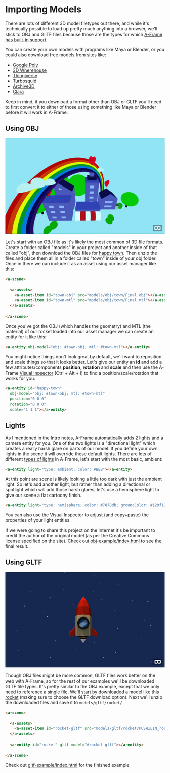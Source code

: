 # Importing Models

There are lots of different 3D model filetypes out there, and while it's technically possible to load up pretty much anything into a browser, we'll stick to OBJ and GLTF files because those are the types for which [A-Frame has built-in support](https://aframe.io/docs/0.9.0/introduction/models.html).

You can create your own models with programs like Maya or Blender, or you could also download free models from sites like:

- [Google Poly](https://poly.google.com/)
- [3D Wherehouse](https://3dwarehouse.sketchup.com/)
- [Thingiverse](https://www.thingiverse.com/)
- [Turbosquid](https://www.turbosquid.com/Search/3D-Models/free)
- [Archive3D](https://archive3d.net/)
- [Clara](https://clara.io/)

Keep in mind, if you download a format other than OBJ or GLTF you'll need to first convert it to either of those using something like Maya or Blender before it will work in A-Frame.


## Using OBJ

![obj example](screenshot-obj.png)

Let's start with an OBJ file as it's likely the most common of 3D file formats. Create a folder called "models" in your project and another inside of that called "obj", then download the OBJ files for [happy town](https://poly.google.com/view/baRmeivEYFz). Then unzip the files and place them all in a folder called "town" inside of your obj folder. Once in there we can include it as an asset using our asset manager like this:

```html
<a-scene>

  <a-assets>
    <a-asset-item id="town-obj" src="models/obj/town/Final.obj"></a-asset-item>
    <a-asset-item id="town-mtl" src="models/obj/town/Final.mtl"></a-asset-item>
  </a-assets>

</a-scene>
```

Once you've got the OBJ (which handles the geometry) and MTL (the material) of our rocket loaded into our asset manager we can create an entity for it like this:

```html
<a-entity obj-model="obj: #town-obj; mtl: #town-mtl"></a-entity>
```

You might notice things don't look great by default, we'll want to reposition and scale things so that it looks better. Let's give our entity an **id** and add a few attributes/components **position**, **rotation** and **scale** and then use the A-Frame [Visual Inpsector](https://aframe.io/docs/0.9.0/introduction/visual-inspector-and-dev-tools.html) (Ctrl + Alt + I) to find a position/scale/rotation that works for you.


```html
<a-entity id="happy-town"
  obj-model="obj: #town-obj; mtl: #town-mtl"
  position="0 0 0"
  rotation="0 0 0"
  scale="1 1 1"></a-entity>
```

## Lights

As I mentioned in the Intro notes, A-Frame automatically adds 2 lights and a camera entity for you. One of the two lights is a "directional light" which creates a really harsh glare on parts of our model. If you define your own lights in the scene it will override these default lights. There are lots of different [types of lights](https://aframe.io/docs/0.9.0/components/light.html) in A-Frame, let's start with the most basic, ambient:

```html
<a-entity light="type: ambient; color: #BBB"></a-entity>
```

At this point are scene is likely looking a little too dark with just the ambient light. So let's add another light, but rather than adding a directional or spotlight which will add those harsh glares, let's use a hemisphere light to give our scene a flat cartoony finish.

```html
<a-entity light="type: hemisphere; color: #7878db; groundColor: #129f12; intensity: 1.2"></a-entity>
```

You can also use the Visual Inspector to adjust (and copy+paste) the properties of your light entities.

If we were going to share this project on the Internet it's be important to credit the author of the original model (as per the Creative Commons license specified on the site). Check out [obj-example/index.html](obj-example/index.html) to see the final result.

## Using GLTF

![gltf example](screenshot-gltf.png)

Though OBJ files might be more common, GLTF files work better on the web with A-Frame, so for the rest of our examples we'll be downloaded GLTF file types. It's pretty similar to the OBJ example, except that we only need to reference a single file. We'll start by downloaded a model like this [rocket](https://poly.google.com/view/8iKIYCyvh2k) (making sure to choose the GLTF download option). Next we'll unzip the downloaded files and save it to `models/gltf/rocket/`

```html
<a-scene>

  <a-assets>
    <a-asset-item id="rocket-gltf" src="models/gltf/rocket/PUSHILIN_rocket_ship.gltf"></a-asset-item>
  </a-assets>

  <a-entity id="rocket" gltf-model="#rocket-gltf"></a-entity>

</a-scene>
```

Check out [gltf-example/index.html](gltf-example/index.html) for the finished example
